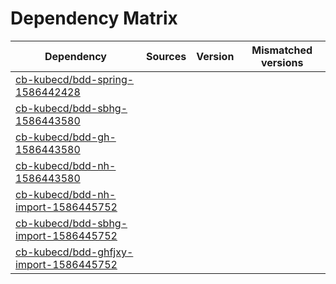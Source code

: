 # Dependency Matrix

Dependency | Sources | Version | Mismatched versions
---------- | ------- | ------- | -------------------
[cb-kubecd/bdd-spring-1586442428](https://github.com/cb-kubecd/bdd-spring-1586442428.git) |  | []() | 
[cb-kubecd/bdd-sbhg-1586443580](https://github.com/cb-kubecd/bdd-sbhg-1586443580.git) |  | []() | 
[cb-kubecd/bdd-gh-1586443580](https://github.com/cb-kubecd/bdd-gh-1586443580.git) |  | []() | 
[cb-kubecd/bdd-nh-1586443580](https://github.com/cb-kubecd/bdd-nh-1586443580.git) |  | []() | 
[cb-kubecd/bdd-nh-import-1586445752](https://github.com/cb-kubecd/bdd-nh-import-1586445752.git) |  | []() | 
[cb-kubecd/bdd-sbhg-import-1586445752](https://github.com/cb-kubecd/bdd-sbhg-import-1586445752.git) |  | []() | 
[cb-kubecd/bdd-ghfjxy-import-1586445752](https://github.com/cb-kubecd/bdd-ghfjxy-import-1586445752.git) |  | []() | 
